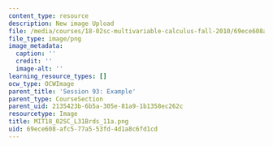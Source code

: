 ```yaml
---
content_type: resource
description: New image Upload
file: /media/courses/18-02sc-multivariable-calculus-fall-2010/69ece608afc577a553fd4d1a8c6fd1cd_MIT18_02SC_L31Brds_11a.png
file_type: image/png
image_metadata:
  caption: ''
  credit: ''
  image-alt: ''
learning_resource_types: []
ocw_type: OCWImage
parent_title: 'Session 93: Example'
parent_type: CourseSection
parent_uid: 2135423b-6b5a-305e-81a9-1b1358ec262c
resourcetype: Image
title: MIT18_02SC_L31Brds_11a.png
uid: 69ece608-afc5-77a5-53fd-4d1a8c6fd1cd
---
```


